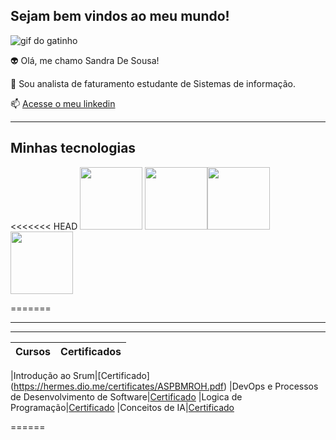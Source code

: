 ## Sejam  bem vindos ao meu mundo!

![gif do gatinho](https://media1.tenor.com/m/fn1jYTSFywkAAAAC/cat-typing.gif)


👽 Olá, me chamo Sandra De Sousa!

📃 Sou analista de faturamento
 estudante de Sistemas de informação.

 📫 [Acesse o meu linkedin](https://www.linkedin.com/in/sandra-sousa-2a866729a)

 ----------

 ## Minhas tecnologias

<<<<<<< HEAD
  <img src= "https://cdn.jsdelivr.net/gh/devicons/devicon@latest/icons/amazonwebservices/amazonwebservices-plain-wordmark.svg" width="100px"> <img src="https://cdn.jsdelivr.net/gh/devicons/devicon@latest/icons/javascript/javascript-original.svg" width="100px"><img src="https://cdn.jsdelivr.net/gh/devicons/devicon@latest/icons/java/java-original.svg" width="100px" ><img src="https://cdn.jsdelivr.net/gh/devicons/devicon@latest/icons/git/git-original-wordmark.svg" width="100px">
   
=======

  ----------
  
  ----------
  |Cursos| Certificados|
  |------|-------------|

 |Introdução ao Srum|[Certificado] (https://hermes.dio.me/certificates/ASPBMROH.pdf)
 |DevOps e Processos de Desenvolvimento de Software|[Certificado](https://hermes.dio.me/certificates/LVPRVZKQ.pdf)
 |Logica de Programação|[Certificado](https://hermes.dio.me/certificates/XFB05DLD.pdf)
 |Conceitos de IA|[Certificado](https://hermes.dio.me/certificates/MUNSLGXN.pdf)

======


<!--
**SandraSous/Sandrasous** is a ✨ _special_ ✨ repository because its `README.md` (this file) appears on your GitHub profile.

Here are some ideas to get you started:

- 🔭 I’m currently working on ...
- 🌱 I’m currently learning ...
- 👯 I’m looking to collaborate on ...
- 🤔 I’m looking for help with ...
- 💬 Ask me about ...
- 📫 How to reach me: ...
- 😄 Pronouns: ...
- ⚡ Fun fact: ...
-->
